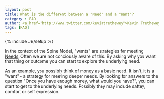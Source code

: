 ```yaml
---
layout: post
title: What is the different between a "Need" and a "Want"?
category : FAQ
author: <a href="http://www.twitter.com/kevintrethewey">Kevin Trethewey</a>
tags: [FAQ]
---
```

{% include JB/setup %}

In the context of the Spine Model, "wants" are strategies for meeting [Needs](/Needs.html). Often we are not conciously aware of this. By asking why you want that thing or outcome you can start to explore the underlying need.

As an example, you possibly think of money as a basic need. It isn't, it is a "want" - a strategy for meeting deeper needs. By looking for answers to the question "Once you have enough money, what would you have?", you can start to get to the underlying needs. Possibly they may include saftey, comfort or self expression.

